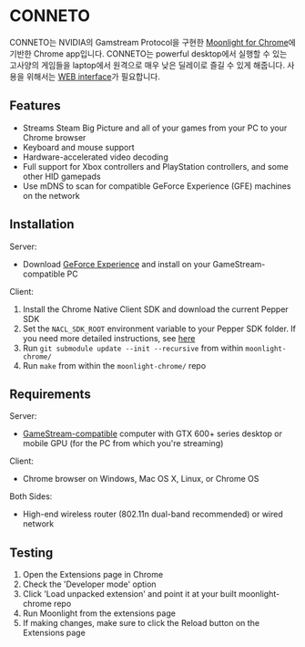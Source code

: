 # CONNETO

CONNETO는 NVIDIA의 Gamstream Protocol을 구현한 [Moonlight for Chrome](http://moonlight-stream.com)에 기반한 Chrome app입니다.
CONNETO는 powerful desktop에서 실행할 수 있는 고사양의 게임들을 laptop에서 원격으로 매우 낮은 딜레이로 즐길 수 있게 해줍니다.
사용을 위해서는 [WEB interface](https://github.com/twice154/react_server)가 필요합니다.

## Features

* Streams Steam Big Picture and all of your games from your PC to your Chrome browser
* Keyboard and mouse support
* Hardware-accelerated video decoding
* Full support for Xbox controllers and PlayStation controllers, and some other HID gamepads
* Use mDNS to scan for compatible GeForce Experience (GFE) machines on the network

## Installation
Server:
* Download [GeForce Experience](http://www.geforce.com/geforce-experience) and install on your GameStream-compatible PC

Client:
1. Install the Chrome Native Client SDK and download the current Pepper SDK
2. Set the `NACL_SDK_ROOT` environment variable to your Pepper SDK folder. If you need more detailed instructions, see [here](https://github.com/google/pepper.js/wiki/Getting-Started)
3. Run `git submodule update --init --recursive` from within `moonlight-chrome/`
4. Run `make` from within the `moonlight-chrome/` repo

## Requirements
Server: 
* [GameStream-compatible](http://shield.nvidia.com/play-pc-games/) computer with GTX 600+ series desktop or mobile GPU (for the PC from which you're streaming)

Client: 
- Chrome browser on Windows, Mac OS X, Linux, or Chrome OS

Both Sides: 
* High-end wireless router (802.11n dual-band recommended) or wired network

## Testing
1. Open the Extensions page in Chrome
2. Check the 'Developer mode' option
3. Click 'Load unpacked extension' and point it at your built moonlight-chrome repo
4. Run Moonlight from the extensions page
5. If making changes, make sure to click the Reload button on the Extensions page

